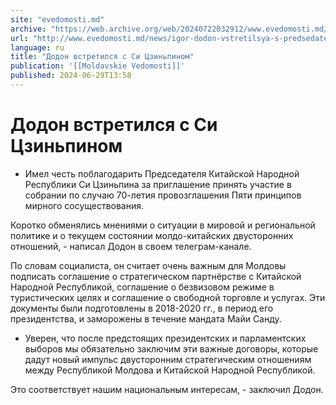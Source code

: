 ```yaml
---
site: "evedomosti.md"
archive: "https://web.archive.org/web/20240722032912/www.evedomosti.md/news/igor-dodon-vstretilsya-s-predsedatelem-knr-si-czinpinom"
url: "http://www.evedomosti.md/news/igor-dodon-vstretilsya-s-predsedatelem-knr-si-czinpinom"
language: ru
title: "Додон встретился с Си Цзиньпином"
publication: '[[Moldavskie Vedomosti]]'
published: 2024-06-29T13:58
---
```


# Додон встретился с Си Цзиньпином

- Имел честь поблагодарить Председателя Китайской Народной Республики Си Цзиньпина за приглашение принять участие в собрании по случаю 70-летия провозглашения Пяти принципов мирного сосуществования.

Коротко обменялись мнениями о ситуации в мировой и региональной политике и о текущем состоянии молдо-китайских двусторонних отношений, - написал Додон в своем телеграм-канале.

По словам социалиста, он считает очень важным для Молдовы подписать соглашение о стратегическом партнёрстве с Китайской Народной Республикой, соглашение о безвизовом режиме в туристических целях и соглашение о свободной торговле и услугах. Эти документы были подготовлены в 2018-2020 гг., в период его президентства, и заморожены в течение мандата Майи Санду.

- Уверен, что после предстоящих президентских и парламентских выборов мы обязательно заключим эти важные договоры, которые дадут новый импульс двусторонним стратегическим отношениям между Республикой Молдова и Китайской Народной Республикой.

Это соответствует нашим национальным интересам, - заключил Додон.